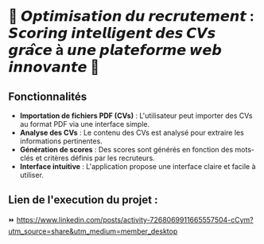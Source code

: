 # 🚀 𝙊𝙥𝙩𝙞𝙢𝙞𝙨𝙖𝙩𝙞𝙤𝙣 𝙙𝙪 𝙧𝙚𝙘𝙧𝙪𝙩𝙚𝙢𝙚𝙣𝙩 : 𝙎𝙘𝙤𝙧𝙞𝙣𝙜 𝙞𝙣𝙩𝙚𝙡𝙡𝙞𝙜𝙚𝙣𝙩 𝙙𝙚𝙨 𝘾𝙑𝙨 𝙜𝙧𝙖̂𝙘𝙚 à 𝙪𝙣𝙚 𝙥𝙡𝙖𝙩𝙚𝙛𝙤𝙧𝙢𝙚 𝙬𝙚𝙗 𝙞𝙣𝙣𝙤𝙫𝙖𝙣𝙩𝙚 💼

## Fonctionnalités

- **Importation de fichiers PDF (CVs)** : L'utilisateur peut importer des CVs au format PDF via une interface simple.
- **Analyse des CVs** : Le contenu des CVs est analysé pour extraire les informations pertinentes.
- **Génération de scores** : Des scores sont générés en fonction des mots-clés et critères définis par les recruteurs.
- **Interface intuitive** : L'application propose une interface claire et facile à utiliser.

## Lien de l'execution du projet :
⏩  https://www.linkedin.com/posts/activity-7268069911665557504-cCym?utm_source=share&utm_medium=member_desktop
